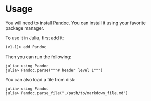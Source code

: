# Usage

You will need to install [Pandoc](https://github.com/jgm/pandoc).
You can install it using your favorite package manager.

To use it in Julia, first add it:

```
(v1.1)> add Pandoc
```

Then you can run the following:

```
julia> using Pandoc
julia> Pandoc.parse("""# header level 1""")
```

You can also load a file from disk:

```
julia> using Pandoc
julia> Pandoc.parse_file("./path/to/markdown_file.md")
```
